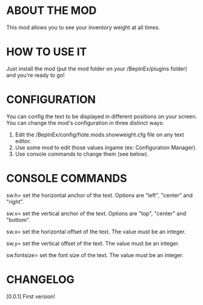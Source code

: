 # ABOUT THE MOD

This mod allows you to see your inventory weight at all times.

# HOW TO USE IT 

Just install the mod (put the mod folder on your /BepInEx/plugins folder) and you're ready to go!

# CONFIGURATION 

You can config the text to be displayed in different positions on your screen. You can change the mod's configuration in three distinct ways:

1) Edit the /BepInEx/config/fiote.mods.showweight.cfg file on any text editor.
2) Use some mod to edit those values ingame (ex: Configuration Manager).
3) Use console commands to change them (see below).

# CONSOLE COMMANDS

sw.h=<VALUE>
set the horizontal anchor of the text. Options are "left", "center" and "right".

sw.v=<VALUE>
set the vertical anchor of the text. Options are "top", "center" and "bottom".

sw.x=<VALUE>
set the horizontal offset of the text. The value must be an integer.

sw.y=<VALUE>
set the vertical offset of the text. The value must be an integer.

sw.fontsize=<VALUE>
set the font size of the text. The value must be an integer.

# CHANGELOG

[0.0.1]
First version!